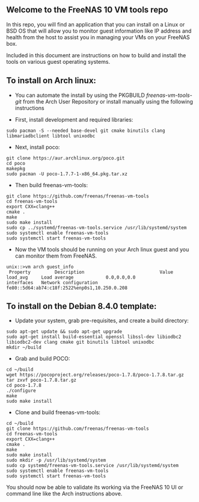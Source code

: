 ## Welcome to the FreeNAS 10 VM tools repo

In this repo, you will find an application that you can install on a Linux or
BSD OS that will allow you to monitor guest information like IP address and
health from the host to assist you in managing your VMs on your FreeNAS box.

Included in this document are instructions on how to build and install the tools on
various guest operating systems.

## To install on Arch linux:
* You can automate the install by using the PKGBUILD _freenas-vm-tools-git_ from the Arch User Repository or install manually using the following instructions


* First, install development and required libraries:
```
sudo pacman -S --needed base-devel git cmake binutils clang libmariadbclient libtool unixodbc
```

* Next, install poco:

``` 
git clone https://aur.archlinux.org/poco.git
cd poco
makepkg
sudo pacman -U poco-1.7.7-1-x86_64.pkg.tar.xz
```

* Then build freenas-vm-tools:
```
git clone https://github.com/freenas/freenas-vm-tools
cd freenas-vm-tools
export CXX=clang++
cmake .
make
sudo make install
sudo cp ../systemd/freenas-vm-tools.service /usr/lib/systemd/system
sudo systemctl enable freenas-vm-tools
sudo systemctl start freenas-vm-tools
```

* Now the VM tools should be running on your Arch linux guest and you can monitor them from FreeNAS.

```
unix::>vm arch guest_info
 Property         Description                            Value                     
load_avg     Load average            0.0,0.0,0.0                                   
interfaces   Network configuration   fe80::5d64:ab74:c18f:2522%enp0s1,10.250.0.208 
```

## To install on the Debian 8.4.0 template:

* Update your system, grab pre-requisites, and create a build directory: 

```
sudo apt-get update && sudo apt-get upgrade
sudo apt-get install build-essential openssl libssl-dev libiodbc2 libiodbc2-dev clang cmake git binutils libtool unixodbc
mkdir ~/build
```

* Grab and build POCO:

```
cd ~/build
wget https://pocoproject.org/releases/poco-1.7.8/poco-1.7.8.tar.gz
tar zxvf poco-1.7.8.tar.gz
cd poco-1.7.8
./configure
make
sudo make install
```

* Clone and build freenas-vm-tools:

```
cd ~/build
git clone https://github.com/freenas/freenas-vm-tools
cd freenas-vm-tools
export CXX=clang++
cmake .
make
sudo make install
sudo mkdir -p /usr/lib/systemd/system
sudo cp systemd/freenas-vm-tools.service /usr/lib/systemd/system
sudo systemctl enable freenas-vm-tools
sudo systemctl start freenas-vm-tools
```

You should now be able to validate its working via the FreeNAS 10 UI or command line like the Arch instructions above. 
